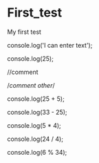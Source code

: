 # First_test
My first test

console.log('I can enter text');

console.log(25);

//comment

/*comment other*/

console.log(25 + 5);

console.log(33 - 25);

console.log(5 * 4);

console.log(24 / 4);

console.log(6 % 34);
